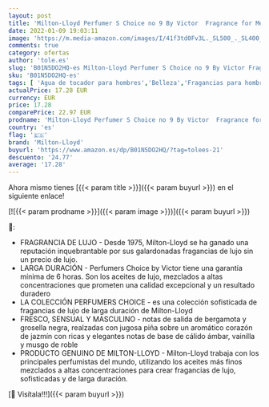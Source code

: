 ```yaml
---
layout: post
title: 'Milton-Lloyd Perfumer S Choice no 9 By Victor  Fragrance for Men  Eau de Parfum  83Ml'
date: 2022-01-09 19:03:11
image: 'https://m.media-amazon.com/images/I/41f3td0Fv3L._SL500_._SL400_.jpg'
comments: true
category: ofertas
author: 'tole.es'
slug: 'B01N5DO2HQ-es Milton-Lloyd Perfumer S Choice no 9 By Victor Fragrance...'
sku: 'B01N5DO2HQ-es'
tags: [ 'Agua de tocador para hombres','Belleza','Fragancias para hombres','Perfumes y fragancias','de','eau','milton-lloyd','parfum', ]
actualPrice: 17.28 EUR
currency: EUR
price: 17.28
comparePrice: 22.97 EUR
prodname: 'Milton-Lloyd Perfumer S Choice no 9 By Victor  Fragrance for Men  Eau de Parfum  83Ml'
country: 'es'
flag: '🇪🇸'
brand: 'Milton-Lloyd'
buyurl: 'https://www.amazon.es/dp/B01N5DO2HQ/?tag=tolees-21'
descuento: '24.77'
average: '17.28'
---
```


Ahora mismo tienes [{{< param title >}}]({{< param buyurl >}}) en el siguiente enlace!

[![{{< param prodname >}}]({{< param image >}})]({{< param buyurl >}})

🔎:

- FRAGRANCIA DE LUJO - Desde 1975, Milton-Lloyd se ha ganado una reputación inquebrantable por sus galardonadas fragancias de lujo sin un precio de lujo.
- LARGA DURACIÓN - Perfumers Choice by Victor tiene una garantía mínima de 6 horas. Son los aceites de lujo, mezclados a altas concentraciones que prometen una calidad excepcional y un resultado duradero
- LA COLECCIÓN PERFUMERS CHOICE - es una colección sofisticada de fragancias de lujo de larga duración de Milton-Lloyd
- FRESCO, SENSUAL Y MASCULINO - notas de salida de bergamota y grosella negra, realzadas con jugosa piña sobre un aromático corazón de jazmín con ricas y elegantes notas de base de cálido ámbar, vainilla y musgo de roble
- PRODUCTO GENUINO DE MILTON-LLOYD - Milton-Lloyd trabaja con los principales perfumistas del mundo, utilizando los aceites más finos mezclados a altas concentraciones para crear fragancias de lujo, sofisticadas y de larga duración.

[🛒 Visítala!!!]({{< param buyurl >}})

